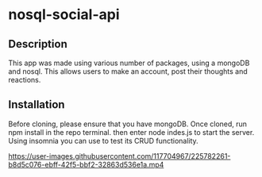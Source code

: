 # nosql-social-api

## Description 
 This app was made using various number of packages, using a mongoDB and nosql. This allows users to make an account, post their thoughts and reactions.
 
 ## Installation
 Before cloning, please ensure that you have mongoDB. Once cloned, run npm install in the repo terminal. then enter node indes.js to start the server. Using insomnia you can use to test its CRUD functionality.
 

https://user-images.githubusercontent.com/117704967/225782261-b8d5c076-ebff-42f5-bbf2-32863d536e1a.mp4

